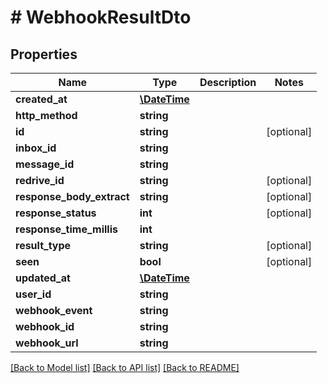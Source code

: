 # # WebhookResultDto

## Properties

Name | Type | Description | Notes
------------ | ------------- | ------------- | -------------
**created_at** | [**\DateTime**](\DateTime) |  | 
**http_method** | **string** |  | 
**id** | **string** |  | [optional] 
**inbox_id** | **string** |  | 
**message_id** | **string** |  | 
**redrive_id** | **string** |  | [optional] 
**response_body_extract** | **string** |  | [optional] 
**response_status** | **int** |  | [optional] 
**response_time_millis** | **int** |  | 
**result_type** | **string** |  | [optional] 
**seen** | **bool** |  | [optional] 
**updated_at** | [**\DateTime**](\DateTime) |  | 
**user_id** | **string** |  | 
**webhook_event** | **string** |  | 
**webhook_id** | **string** |  | 
**webhook_url** | **string** |  | 

[[Back to Model list]](../../README#documentation-for-models) [[Back to API list]](../../README#documentation-for-api-endpoints) [[Back to README]](../../README)


